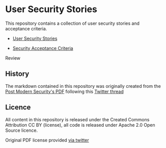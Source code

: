 # User Security Stories

This repository contains a collection of user security stories and acceptance criteria.

- [User Security Stories](user-security-stories.md)

- [Security Acceptance Criteria](security-acceptance-criteria.md)

Review

## History

The markdown contained in this repository was originally created from the [Post Modern Security's PDF](https://postmodernsecurity.com/2017/10/13/moving-appsec-to-the-left/) following this [Twitter thread](https://twitter.com/DinisCruz/status/969890711150694410)

## Licence

All content in this repository is released under the Created Commons Attribution CC BY (license), all code is released under Apache 2.0 Open Source licence.

Original PDF license provided [via twitter](https://twitter.com/MrsYisWhy/status/969991710590799872)
